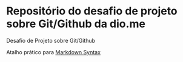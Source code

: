# Repositório do desafio de projeto sobre Git/Github da dio.me
Desafio de Projeto sobre Git/Github

Atalho prático para [Markdown Syntax](https://www.markdownguide.org/basic-syntax/)

